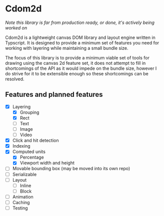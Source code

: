 # Cdom2d

_Note this library is far from production ready, or done, it's actively being worked on_

Cdom2d is a lightweight canvas DOM library and layout engine  written in Typscript. It is designed to provide a minimum set of features you need for working with layering while maintaining a small bundle size.

The focus of this library is to provide a minimum viable set of tools for drawing using the canvas 2d feature set, it does not attempt to fill in shortcomings of the API as it would impede on the bundle size, however I do strive for it to be extensible enough so these shortcomings can be resolved.

## Features and planned features

- [x] Layering
  - [x] Grouping
  - [x] Rect
  - [ ] Text
  - [ ] Image
  - [ ] Video
- [x] Click and hit detection
- [x] Indexing
- [x] Computed units
  - [x] Percentage
  - [x] Viewport width and height
- [ ] Movable bounding box (may be moved into its own repo)
- [ ] Serializable 
- [ ] Layout
  - [ ] Inline
  - [ ] Block
- [ ] Animation
- [ ] Caching
- [ ] Testing